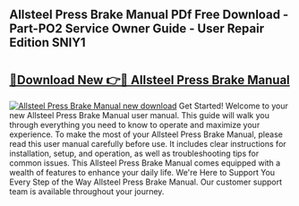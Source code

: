 ## Allsteel Press Brake Manual PDf Free Download - Part-PO2 Service Owner Guide - User Repair Edition SNIY1

# <h2><a href="http://bc45827.oget.top/?id=Allsteel+Press+Brake+Manual">🔗Download New 👉🔴 Allsteel Press Brake Manual</a></h2>

[![Allsteel Press Brake Manual new download](https://i.imgur.com/5g1atiW.png)](http://bc45827.oget.top/?id=Allsteel+Press+Brake+Manual)
Get Started! Welcome to your new Allsteel Press Brake Manual user manual. This guide will walk you through everything you need to know to operate and maximize your experience. To make the most of your Allsteel Press Brake Manual, please read this user manual carefully before use. It includes clear instructions for installation, setup, and operation, as well as troubleshooting tips for common issues. This Allsteel Press Brake Manual comes equipped with a wealth of features to enhance your daily life. We're Here to Support You Every Step of the Way Allsteel Press Brake Manual. Our customer support team is available throughout your journey.
